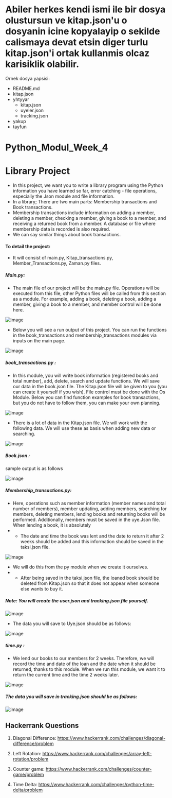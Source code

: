 # Abiler herkes kendi ismi ile bir dosya olustursun ve kitap.json'u o dosyanin icine kopyalayip o sekilde calismaya devat etsin diger turlu kitap.json'i ortak kullanmis olcaz karisiklik olabilir.

Ornek dosya yapsisi:

- README.md
- kitap.json
- yhtyyar
  - kitap.json
  - uyeler.json
  - tracking.json
- yakup
- tayfun

# Python_Modul_Week_4

# Library Project

- In this project, we want you to write a library program using the Python information you have learned so far, error catching - file operations, especially the Json module and file information.
- In a library; There are two main parts: Membership transactions and Book transactions.
- Membership transactions include information on adding a member, deleting a member, checking a member, giving a book to a member, and receiving a returned book from a member. A database or file where membership data is recorded is also required.
- We can say similar things about book transactions.

#### To detail the project:

- It will consist of main.py, Kitap_transactions.py, Member_Transactions.py, Zaman.py files.

##### Main.py:

- The main file of our project will be the main.py file. Operations will be executed from this file, other Python files will be called from this section as a module. For example, adding a book, deleting a book, adding a member, giving a book to a member, and member control will be done here.

![image](https://github.com/user-attachments/assets/a27bdecd-d799-4868-8241-cd559c560747)

- Below you will see a run output of this project. You can run the functions in the book_transactions and membership_transactions modules via inputs on the main page.

![image](https://github.com/user-attachments/assets/2d30ee9c-61f1-4f25-bc79-0047ddb20dd3)

##### book_transactions.py :

- In this module, you will write book information (registered books and total number), add, delete, search and update functions. We will save our data in the book.json file. The Kitap.json file will be given to you (you can create it yourself if you wish). File control must be done with the Os Module. Below you can find function examples for book transactions, but you do not have to follow them, you can make your own planning.

![image](https://github.com/user-attachments/assets/b348be3e-e595-4e4c-9e2d-7913b81404ae)

- There is a lot of data in the Kitap.json file. We will work with the following data. We will use these as basis when adding new data or searching.

![image](https://github.com/user-attachments/assets/8d10fede-3e71-49da-88ad-8bfef0941422)

##### Book.json :

sample output is as follows

![image](https://github.com/user-attachments/assets/3780f27f-bb09-4217-add2-33195611a27b)

##### Membership_transactions.py:

- Here, operations such as member information (member names and total number of members), member updating, adding members, searching for members, deleting members, lending books and returning books will be performed. Additionally, members must be saved in the uye.Json file. When lending a book, it is absolutely
- - The date and time the book was lent and the date to return it after 2 weeks should be added and this information should be saved in the taksi.json file.

![image](https://github.com/user-attachments/assets/58ee969c-ea74-49bc-a03c-ee63e2ad4413)

- We will do this from the py module when we create it ourselves.
- - After being saved in the taksi.json file, the loaned book should be deleted from Kitap.json so that it does not appear when someone else wants to buy it.

##### Note: You will create the user.json and tracking.json file yourself.

![image](https://github.com/user-attachments/assets/5990440f-ad1f-4610-9876-72567d88c6de)

- The data you will save to Uye.json should be as follows:

![image](https://github.com/user-attachments/assets/476e0143-9948-4cb1-a835-c2516c02b838)

##### time.py :

- We lend our books to our members for 2 weeks. Therefore, we will record the time and date of the loan and the date when it should be returned, thanks to this module.
  When we run this module, we want it to return the current time and the time 2 weeks later.

![image](https://github.com/user-attachments/assets/4edebd25-8af2-4410-83db-a04ed2a84069)

##### The data you will save in tracking.json should be as follows:

![image](https://github.com/user-attachments/assets/da7fc6ed-900e-4ac2-87fb-e374bdae41ef)

## Hackerrank Questions

1. Diagonal Difference: https://www.hackerrank.com/challenges/diagonal-difference/problem

2. Left Rotation: https://www.hackerrank.com/challenges/array-left-rotation/problem

3. Counter game: https://www.hackerrank.com/challenges/counter-game/problem

4. Time Delta: https://www.hackerrank.com/challenges/python-time-delta/problem
